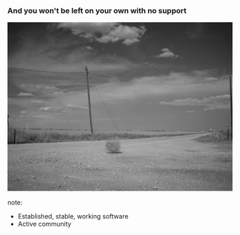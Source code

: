 ### And you won't be left on your own with no support

![](resources/tumbleweed.jpg)

note:
- Established, stable, working software
- Active community
